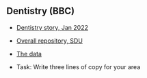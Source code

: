 ## Dentistry (BBC)

- [Dentistry story, Jan 2022](https://www.bbc.co.uk/news/uk-59874320)

- [Overall repository, SDU](https://github.com/BBC-Data-Unit/NHS_dentists)

- [The data](https://docs.google.com/spreadsheets/d/1V6B1FnZdeMZQZQ-oFhh2l_lbTnbAlBufCidPS5hBEvc/edit#gid=0)

- Task: Write three lines of copy for your area
